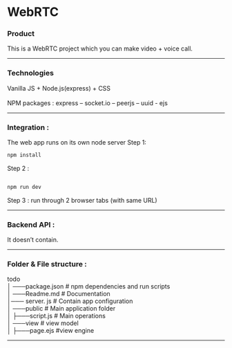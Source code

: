 # WebRTC

### Product
This is a WebRTC project which you can make video + voice call.

---

### Technologies
Vanilla JS + Node.js(express) + CSS  <br>
<br>
NPM packages : express – socket.io – peerjs – uuid - ejs 

---

### Integration :
The web app runs on its own node server
Step 1: 
```bash
npm install
```
Step 2 :
```bash

npm run dev

```
Step 3 :
run through 2 browser tabs (with same URL)

---
### Backend API :
It doesn’t contain.

---

### Folder & File structure :
todo <br>
│ ───package.json # npm dependencies and run scripts <br>
│ ───Readme.md # Documentation <br>
│─── server. js # Contain app configuration <br>
│ ───public # Main application folder <br>
│ ├───script.js # Main operations <br>
│ ───view # view model <br>
│ ├───page.ejs #view engine <br>

---


